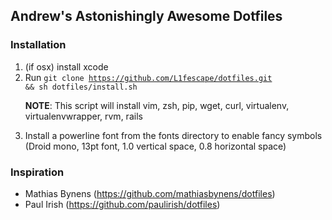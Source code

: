 ## Andrew's Astonishingly Awesome Dotfiles

### Installation
1. (if osx) install xcode
2. Run <code>git clone https://github.com/L1fescape/dotfiles.git && sh dotfiles/install.sh</code>
    <p><b>NOTE</b>: This script will install vim, zsh, pip, wget, curl, virtualenv, virtualenvwrapper, rvm, rails</p>
3. Install a powerline font from the fonts directory to enable fancy symbols (Droid mono, 13pt font, 1.0 vertical space, 0.8 horizontal space)

### Inspiration
* Mathias Bynens (https://github.com/mathiasbynens/dotfiles)
* Paul Irish (https://github.com/paulirish/dotfiles)
